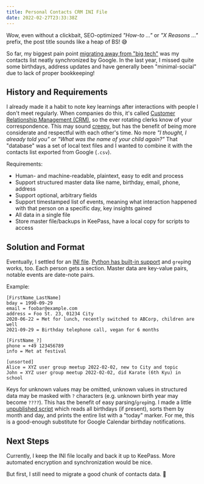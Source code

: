 ```yaml
---
title: Personal Contacts CRM INI File
date: 2022-02-27T23:33:38Z
---
```


Wow, even without a clickbait, SEO-optimized *"How-to ..."* or *"X Reasons ..."* prefix, the post title sounds like a heap of BS! 😅

So far, my biggest pain point [migrating away from "big tech"](https://oliz.io/blog/2021/towards-online-autonomy/) was my contacts list neatly synchronized by Google.
In the last year, I missed quite some birthdays, address updates and have generally been "minimal-social" due to lack of proper bookkeeping!

## History and Requirements

I already made it a habit to note key learnings after interactions with people I don't meet regularly.
When companies do this, it's called [Customer Relationship Management (CRM)](https://en.wikipedia.org/wiki/Customer_relationship_management), so the ever rotating clerks know of your correspondence.
This may sound [creepy](https://en.wikipedia.org/wiki/Stasi#Recovery_of_Stasi_files), but has the benefit of being more considerate and respectful with each other's time.
No more *"I thought, I already told you"* or *"What was the name of your child again?"*
That "database" was a set of local text files and I wanted to combine it with the contacts list exported from Google (`.csv`).

Requirements:

* Human- and machine-readable, plaintext, easy to edit and process
* Support structured master data like name, birthday, email, phone, address
* Support optional, arbitrary fields
* Support timestamped list of events, meaning what interaction happened with that person on a specific day, key insights gained
* All data in a single file
* Store master file/backups in KeePass, have a local copy for scripts to access

## Solution and Format

Eventually, I settled for an [INI file](https://en.wikipedia.org/wiki/INI_file).
[Python has built-in support](https://docs.python.org/3/library/configparser.html) and `grep`ing works, too.
Each person gets a section.
Master data are key-value pairs, notable events are date-note pairs.

Example:

```
[FirstName_LastName]
bday = 1990-09-29
email = foobar@example.com
address = Foo St. 23, 01234 City
2020-06-22 = Met for lunch, recently switched to ABCorp, children are well
2021-09-29 = Birthday telephone call, vegan for 6 months

[FirstName_?]
phone = +49 123456789
info = Met at festival

[unsorted]
Alice = XYZ user group meetup 2022-02-02, new to City and topic
John = XYZ user group meetup 2022-02-02, did Karate (6th Kyu) in school
```

Keys for unknown values may be omitted, unknown values in structured data may be masked with `?` characters (e.g. unknown birth year may become `????`).
This has the benefit of easy parsing/`grep`ing.
I made a little [unpublished script](https://github.com/ooz/olli/tree/master/.scripts) which reads all birthdays (if present), sorts them by month and day, and prints the entire list with a "today" marker.
For me, this is a good-enough substitute for Google Calendar birthday notifications.

## Next Steps

Currently, I keep the INI file locally and back it up to KeePass.
More automated encryption and synchronization would be nice.

But first, I still need to migrate a good chunk of contacts data. 🙂

